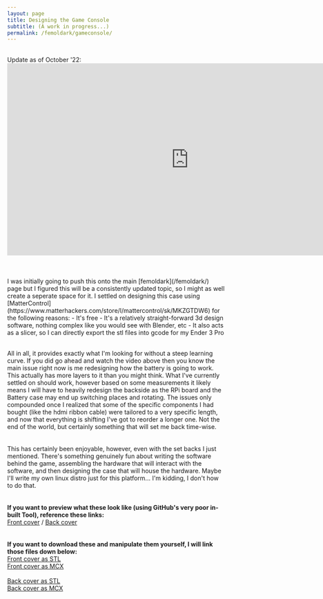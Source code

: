 ```yaml
---
layout: page
title: Designing the Game Console
subtitle: (A work in progress...)
permalink: /femoldark/gameconsole/
---
```

<br>
Update as of October '22:
<center>
<iframe width="840" height="445" src="https://player.vimeo.com/video/756628586?h=9c7c184f0b&amp;badge=0&amp;autopause=0&amp;autoplay=1;player_id=0&amp;app_id=58479" frameborder="0" allow="accelerometer; autoplay; clipboard-write; encrypted-media; gyroscope; picture-in-picture" allowfullscreen></iframe>
</center>
<br><br><br>
I was initially going to push this onto the main [femoldark](/femoldark/) page but I figured this will be a consistently updated topic, so I might as well create a seperate space for it. I settled on designing this case using [MatterControl](https://www.matterhackers.com/store/l/mattercontrol/sk/MKZGTDW6) for the following reasons:
- It's free
- It's a relatively straight-forward 3d design software, nothing complex like you would see with Blender, etc
- It also acts as a slicer, so I can directly export the stl files into gcode for my Ender 3 Pro
<br><br>

All in all, it provides exactly what I'm looking for without a steep learning curve. If you did go ahead and watch the video above then you know the main issue right now is me redesigning how the battery is going to work. This actually has more layers to it than you might think. What I've currently settled on should work, however based on some measurements it likely means I will have to heavily redesign the backside as the RPi board and the Battery case may end up switching places and rotating. The issues only compounded once I realized that some of the specific components I had bought (like the hdmi ribbon cable) were tailored to a very specific length, and now that everything is shifting I've got to reorder a longer one. Not the end of the world, but certainly something that will set me back time-wise.
<br><br><br>
This has certainly been enjoyable, however, even with the set backs I just mentioned. There's something genuinely fun about writing the software behind the game, assembling the hardware that will interact with the software, and then designing the case that will house the hardware. Maybe I'll write my own linux distro just for this platform... I'm kidding, I don't how to do that.
<br><br><br>
**If you want to preview what these look like (using GitHub's very poor in-built Tool), reference these links:**<br>
[Front cover](https://github.com/fe-moldark/wesleykent-website/blob/gh-pages/assets/3d_files/front-cover.stl) / [Back cover](https://github.com/fe-moldark/wesleykent-website/blob/gh-pages/assets/3d_files/back-cover-center.stl)
<br><br><br>
**If you want to download these and manipulate them yourself, I will link those files down below:**<br>
[Front cover as STL](https://github.com/fe-moldark/wesleykent-website/raw/gh-pages/assets/3d_files/front-cover.stl)<br>
[Front cover as MCX](https://github.com/fe-moldark/wesleykent-website/raw/gh-pages/assets/3d_files/front-cover.mcx)<br><br>
[Back cover as STL](https://github.com/fe-moldark/wesleykent-website/raw/gh-pages/assets/3d_files/back-cover-center.stl)<br>
[Back cover as MCX](https://github.com/fe-moldark/wesleykent-website/raw/gh-pages/assets/3d_files/back-cover-center.mcx)<br>
